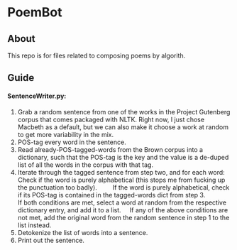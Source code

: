 # PoemBot

## About
This repo is for files related to composing poems by algorith.

## Guide
#### SentenceWriter.py:
1) Grab a random sentence from one of the works in the Project Gutenberg corpus that comes packaged with NLTK. Right now, I just chose Macbeth as a default, but we can also make it choose a work at random to get more variability in the mix.
2) POS-tag every word in the sentence.
3) Read already-POS-tagged-words from the Brown corpus into a dictionary, such that the POS-tag is the key and the value is a de-duped list of all the words in the corpus with that tag.
4) Iterate through the tagged sentence from step two, and for each word:    Check if the word is purely alphabetical (this stops me from fucking up the punctuation too badly).         If the word is purely alphabetical, check if its POS-tag is contained in the tagged-words dict from step 3.             If both conditions are met, select a word at random from the respective dictionary entry, and add it to a list.     If any of the above conditions are not met, add the original word from the random sentence in step 1 to the list instead.
5) Detokenize the list of words into a sentence. 
6) Print out the sentence.
